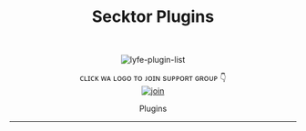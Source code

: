 
<h1 align="center"> Secktor Plugins </h1>
<div align="center">
<br /> 
<p align="center"> <img src="https://komarev.com/ghpvc/?username=SamPandey001&label=Visitors%20count&color=10d9c3&style=plastic" alt="lyfe-plugin-list" /> </p>

ᴄʟɪᴄᴋ ᴡᴀ ʟᴏɢᴏ ᴛᴏ ᴊᴏɪɴ sᴜᴘᴘᴏʀᴛ ɢʀᴏᴜᴘ 👇 
<br> [![join](https://raw.githubusercontent.com/SecktorBot/Brandimages/main/secktor.png)](https://chat.whatsapp.com/Bl2F9UTVU4CBfZU6eVnrbCl)
  <div align="center"  
<h4 align="center">Plugins</h1>

---

